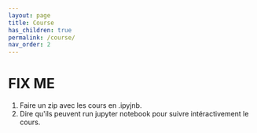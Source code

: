 ```yaml
---
layout: page
title: Course
has_children: true
permalink: /course/
nav_order: 2
---
```


<link rel="icon" href="/img/logo.png">
 

# **FIX ME**

1. Faire un zip avec les cours en .ipyjnb.
2. Dire qu'ils peuvent run jupyter notebook pour suivre intéractivement le cours.
 